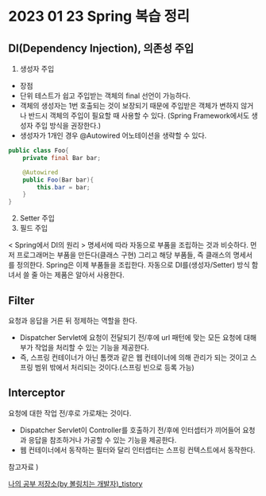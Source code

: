 # 2023 01 23 Spring 복습 정리 

## DI(Dependency Injection), 의존성 주입 
1. 생성자 주입 
- 장점 
- 단위 테스트가 쉽고 주입받는 객체의 final 선언이 가능하다.
- 객체의 생성자는 1번 호출되는 것이 보장되기 때문에 주입받은 객체가 변하지 않거나 반드시 객체의 주입이 필요할 때 사용할 수 있다. (Spring Framework에서도 생성자 주입 방식을 권장한다.)
- 생성자가 1개인 경우 @Autowired 어노테이션을 생략할 수 있다. 

```Java
public class Foo{
    private final Bar bar;

    @Autowired
    public Foo(Bar bar){
        this.bar = bar;
    }
}

```
2. Setter 주입 
3. 필드 주입    

< Spring에서 DI의 원리 >
명세서에 따라 자동으로 부품을 조립하는 것과 비슷하다. 먼저 프로그래머는 부품을 만든다(클래스 구현) 그리고 해당 부품들, 즉 클래스의 명세서를 정의한다. Spring은 이제 부품들을 조립한다. 자동으로 DI를(생성자/Setter) 방식 함녀서 쓸 줄 아는 제품은 알아서 사용한다. 





## Filter
요청과 응답을 거른 뒤 정제하는 역할을 한다.
- Dispatcher Servlet에 요청이 전달되기 전/후에 url 패턴에 맞는 모든 요청에 대해 부가 작업을 처리할 수 있는 기능을 제공한다. 
- 즉, 스프링 컨테이너가 아닌 톰캣과 같은 웹 컨테이너에 의해 관리가 되는 것이고 스프링 범위 밖에서 처리되는 것이다.(스프링 빈으로 등록 가능)

## Interceptor
요청에 대한 작업 전/후로 가로채는 것이다. 
- Dispatcher Servlet이 Controller를 호출하기 전/후에 인터셉터가 끼어들어 요청과 응답을 참조하거나 가공할 수 있는 기능을 제공한다. 
- 웹 컨테이너에서 동작하는 필터와 달리 인터셉터는 스프링 컨텍스트에서 동작한다. 




참고자료 )

[나의 공부 저장소(by 볼링치는 개발자)_tistory](https://programforlife.tistory.com/103)